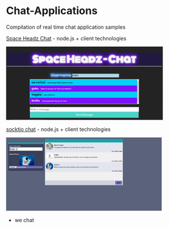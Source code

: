 # Chat-Applications

Compilation of real time chat application samples

[Space Headz Chat](https://github.com/rmar72/Chat-Applications/tree/master/space%20headz%20chat) - node.js + client technologies

[<img src="https://github.com/rmar72/Chat-Applications/blob/master/space%20headz%20chat/public/spaceheadz%20chat.PNG" height="200"/>](https://github.com/rmar72/Chat-Applications/tree/master/space%20headz%20chat)


[socktio chat](https://github.com/rmar72/Chat-Applications/tree/master/socktio%20chat) - node.js + client technologies

[<img src="https://github.com/rmar72/Chat-Applications/blob/master/socktio%20chat/notes/1.PNG" height="200"/>](https://github.com/rmar72/Chat-Applications/tree/master/socktio%20chat)


- we chat
